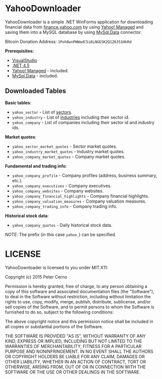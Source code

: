 
YahooDownloader
===============

YahooDownloader is a simple .NET WinForms application for downloading financial data from [finance.yahoo.com](http://finance.yahoo.com/) by using [Yahoo! Managed](https://code.google.com/p/yahoo-finance-managed/) and saving them into a MySQL database by using [MySql.Data](https://www.nuget.org/packages/MySql.Data/) connector.

Bitcoin Donation Address: `1Poh8wnPWWadC5i6LNGESK2Q1Z6351HkRd`

**Prerequisites:**

- [VisualStudio](http://www.visualstudio.com/)
- [.NET 4.5](http://www.microsoft.com/en-us/download/details.aspx?id=30653)
- [Yahoo! Managed](https://code.google.com/p/yahoo-finance-managed/) - included.
- [MySql.Data](https://www.nuget.org/packages/MySql.Data/) - included.

Downloaded Tables
-----------------

**Basic tables**:
- `yahoo_sector` - List of [sectors](http://biz.yahoo.com/p/).
- `yahoo_industry` - List of [industries](http://biz.yahoo.com/p/sum_conameu.html) including their sector id.
- `yahoo_company` - List of companies including their sector id and industry ids.

**Market quotes**:
- `yahoo_sector_market_quotes` - Sector market quotes.
- `yahoo_industry_market_quotes` - Industry market quotes.
- `yahoo_company_market_quotes` - Company market quotes.

**Fundamental and trading info**:
- `yahoo_company_profile` - Company profiles (address, business summary, etc.).
- `yahoo_company_executives` - Company executives.
- `yahoo_company_websites` - Company websites.
- `yahoo_company_financial_highlights` - Company financial highlights.
- `yahoo_company_valuation_measures` - Company valuation measures.
- `yahoo_company_trading_info` - Company trading info.

**Historical stock data**:
- `yahoo_company_quotes` - Daily historical stock data.

*NOTE*: The prefix (in this case `yahoo_`) can be specified.

LICENSE
=======

YahooDownloader is licensed to you under MIT.X11:

Copyright (c) 2015 Peter Cerno

Permission is hereby granted, free of charge, to any person obtaining a copy of this software and associated documentation files (the "Software"), to deal in the Software without restriction, including without limitation the rights to use, copy, modify, merge, publish, distribute, sublicense, and/or sell copies of the Software, and to permit persons to whom the Software is furnished to do so, subject to the following conditions:

The above copyright notice and this permission notice shall be included in all copies or substantial portions of the Software.

THE SOFTWARE IS PROVIDED "AS IS", WITHOUT WARRANTY OF ANY KIND, EXPRESS OR IMPLIED, INCLUDING BUT NOT LIMITED TO THE WARRANTIES OF MERCHANTABILITY, FITNESS FOR A PARTICULAR PURPOSE AND NONINFRINGEMENT. IN NO EVENT SHALL THE AUTHORS OR COPYRIGHT HOLDERS BE LIABLE FOR ANY CLAIM, DAMAGES OR OTHER LIABILITY, WHETHER IN AN ACTION OF CONTRACT, TORT OR OTHERWISE, ARISING FROM, OUT OF OR IN CONNECTION WITH THE SOFTWARE OR THE USE OR OTHER DEALINGS IN THE SOFTWARE.